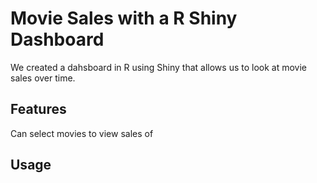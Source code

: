 # Movie Sales with a R Shiny Dashboard

We created a dahsboard in R using Shiny that allows us to look at movie sales over time.

## Features
Can select movies to view sales of
## Usage
